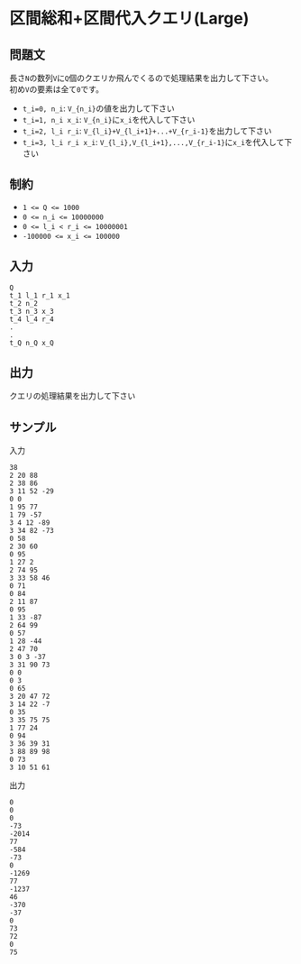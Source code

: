 # 区間総和+区間代入クエリ(Large)

## 問題文

長さ`N`の数列`V`に`Q`個のクエリか飛んでくるので処理結果を出力して下さい。  
初め`V`の要素は全て`0`です。

- `t_i=0, n_i`: `V_{n_i}`の値を出力して下さい
- `t_i=1, n_i x_i`: `V_{n_i}`に`x_i`を代入して下さい
- `t_i=2, l_i r_i`: `V_{l_i}+V_{l_i+1}+...+V_{r_i-1}`を出力して下さい
- `t_i=3, l_i r_i x_i`: `V_{l_i},V_{l_i+1},...,V_{r_i-1}`に`x_i`を代入して下さい

## 制約

- `1 <= Q <= 1000`
- `0 <= n_i <= 10000000`
- `0 <= l_i < r_i <= 10000001`
- `-100000 <= x_i <= 100000`

## 入力

```
Q
t_1 l_1 r_1 x_1
t_2 n_2
t_3 n_3 x_3
t_4 l_4 r_4
.
.
t_Q n_Q x_Q
```

## 出力

クエリの処理結果を出力して下さい

## サンプル

入力
```
38
2 20 88
2 38 86
3 11 52 -29
0 0
1 95 77
1 79 -57
3 4 12 -89
3 34 82 -73
0 58
2 30 60
0 95
1 27 2
2 74 95
3 33 58 46
0 71
0 84
2 11 87
0 95
1 33 -87
2 64 99
0 57
1 28 -44
2 47 70
3 0 3 -37
3 31 90 73
0 0
0 3
0 65
3 20 47 72
3 14 22 -7
0 35
3 35 75 75
1 77 24
0 94
3 36 39 31
3 88 89 98
0 73
3 10 51 61
```

出力
```
0
0
0
-73
-2014
77
-584
-73
0
-1269
77
-1237
46
-370
-37
0
73
72
0
75
```
